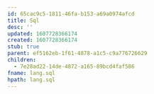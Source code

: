 ```yaml
---
id: 65cac9c5-1811-46fa-b153-a69a0974afcd
title: Sql
desc: ''
updated: 1607728366174
created: 1607728366174
stub: true
parent: ef5162eb-1f61-4878-a1c5-c9a776726629
children:
  - 7e28ad22-14de-4872-a165-89bcd4faf586
fname: lang.sql
hpath: lang.sql
---
```



